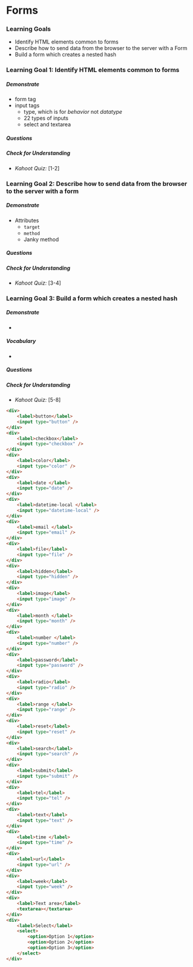 # Forms


### Learning Goals

* Identify HTML elements common to forms
* Describe how to send data from the browser to the server with a Form
* Build a form which creates a nested hash



### Learning Goal 1: Identify HTML elements common to forms

##### Demonstrate
* form tag
* input tags
  * type, which is for *behavior* not *datatype*
  * 22 types of inputs
  * select and textarea

##### Questions 

##### Check for Understanding
* *Kahoot Quiz:* [1-2] 



### Learning Goal 2: Describe how to send data from the browser to the server with a form

##### Demonstrate

- Attributes
  - `target`
  - `method`
  - Janky method

##### Questions 

##### Check for Understanding

- *Kahoot Quiz:* [3-4] 



### Learning Goal 3: Build a form which creates a nested hash

##### Demonstrate

- 

##### Vocabulary

- 

##### Questions 

##### Check for Understanding

- *Kahoot Quiz:* [5-8] 





```html
<div>
	<label>button</label>
	<input type="button" />
</div>
<div>
	<label>checkbox</label>
	<input type="checkbox" />
</div>
<div>
	<label>color</label>
	<input type="color" />
</div>
<div>
	<label>date </label>
	<input type="date" />
</div>
<div>
	<label>datetime-local </label>
	<input type="datetime-local" />
</div>
<div>
	<label>email </label>
	<input type="email" />
</div>
<div>
	<label>file</label>
	<input type="file" />
</div>
<div>
	<label>hidden</label>
	<input type="hidden" />
</div>
<div>
	<label>image</label>
	<input type="image" />
</div>
<div>
	<label>month </label>
	<input type="month" />
</div>
<div>
	<label>number </label>
	<input type="number" />
</div>
<div>
	<label>password</label>
	<input type="password" />
</div>
<div>
	<label>radio</label>
	<input type="radio" />
</div>
<div>
	<label>range </label>
	<input type="range" />
</div>
<div>
	<label>reset</label>
	<input type="reset" />
</div>
<div>
	<label>search</label>
	<input type="search" />
</div>
<div>
	<label>submit</label>
	<input type="submit" />
</div>
<div>
	<label>tel</label>
	<input type="tel" />
</div>
<div>
	<label>text</label>
	<input type="text" />
</div>
<div>
	<label>time </label>
	<input type="time" />
</div>
<div>
	<label>url</label>
	<input type="url" />
</div>
<div>
	<label>week</label>
	<input type="week" />
</div>
<div>
    <label>Text area</label>
    <textarea></textarea>
</div>
<div>
    <label>Select</label>
    <select>
        <option>Option 1</option>
        <option>Option 2</option>
        <option>Option 3</option>
    </select>
</div>
```


